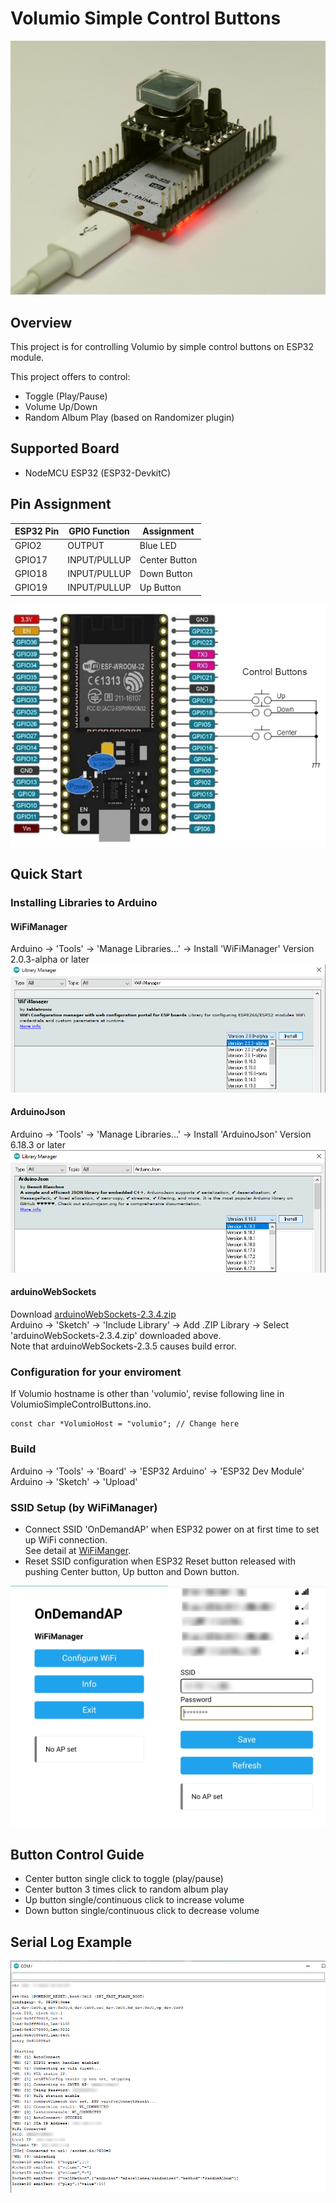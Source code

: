 # Volumio Simple Control Buttons
![VolumioSimpleControlButtons](doc/VolumioSimpleControlButtons.jpg)

## Overview
This project is for controlling Volumio by simple control buttons on ESP32 module.

This project offers to control:
* Toggle (Play/Pause)
* Volume Up/Down
* Random Album Play (based on Randomizer plugin)

## Supported Board
* NodeMCU ESP32 (ESP32-DevkitC)

## Pin Assignment

| ESP32 Pin | GPIO Function | Assignment |
----|----|----
| GPIO2 | OUTPUT | Blue LED |
| GPIO17 | INPUT/PULLUP | Center Button |
| GPIO18 | INPUT/PULLUP | Down Button |
| GPIO19 | INPUT/PULLUP | Up Button |

![schematic](doc/VolumioSimpleControlButtons_schematic.png)

## Quick Start
### Installing Libraries to Arduino
#### WiFiManager
Arduino -> 'Tools' -> 'Manage Libraries...' -> Install 'WiFiManager' Version 2.0.3-alpha or later<br />
![WiFiManager](doc/WiFiManager.png)

#### ArduinoJson
Arduino -> 'Tools' -> 'Manage Libraries...' -> Install 'ArduinoJson' Version 6.18.3 or later<br />
![ArduinoJson](doc/ArduinoJson.png)

#### arduinoWebSockets
Download [arduinoWebSockets-2.3.4.zip](https://github.com/Links2004/arduinoWebSockets/archive/refs/tags/2.3.4.zip)<br />
Arduino -> 'Sketch' -> 'Include Library' -> Add .ZIP Library -> Select 'arduinoWebSockets-2.3.4.zip' downloaded above.<br />
Note that arduinoWebSockets-2.3.5 causes build error.

### Configuration for your enviroment
If Volumio hostname is other than 'volumio', revise following line in VolumioSimpleControlButtons.ino.
```
const char *VolumioHost = "volumio"; // Change here
```

### Build
Arduino -> 'Tools' -> 'Board' -> 'ESP32 Arduino' -> 'ESP32 Dev Module' <br />
Arduino -> 'Sketch' -> 'Upload'

### SSID Setup (by WiFiManager)
* Connect SSID 'OnDemandAP' when ESP32 power on at first time to set up WiFi connection. <br /> See detail at [WiFiManger](https://github.com/tzapu/WiFiManager).
* Reset SSID configuration when ESP32 Reset button released with pushing Center button, Up button and Down button.

![WiFiManagerWizard](doc/WiFiManagerWizard.png)

## Button Control Guide
* Center button single click to toggle (play/pause)
* Center button 3 times click to random album play
* Up button single/continuous click to increase volume
* Down button single/continuous click to decrease volume

## Serial Log Example
![COM_log](doc/COM_log.png)
